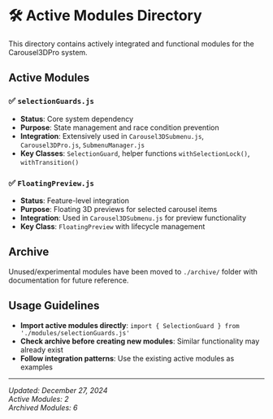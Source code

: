 # 🛠️ Active Modules Directory

This directory contains actively integrated and functional modules for the Carousel3DPro system.

## Active Modules

### ✅ `selectionGuards.js`
- **Status**: Core system dependency
- **Purpose**: State management and race condition prevention
- **Integration**: Extensively used in `Carousel3DSubmenu.js`, `Carousel3DPro.js`, `SubmenuManager.js`
- **Key Classes**: `SelectionGuard`, helper functions `withSelectionLock()`, `withTransition()`

### ✅ `FloatingPreview.js`  
- **Status**: Feature-level integration
- **Purpose**: Floating 3D previews for selected carousel items
- **Integration**: Used in `Carousel3DSubmenu.js` for preview functionality
- **Key Class**: `FloatingPreview` with lifecycle management

## Archive

Unused/experimental modules have been moved to `./archive/` folder with documentation for future reference.

## Usage Guidelines

- **Import active modules directly**: `import { SelectionGuard } from './modules/selectionGuards.js'`
- **Check archive before creating new modules**: Similar functionality may already exist
- **Follow integration patterns**: Use the existing active modules as examples

---

*Updated: December 27, 2024*  
*Active Modules: 2*  
*Archived Modules: 6*
